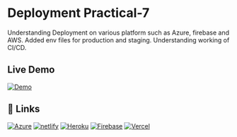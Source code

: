 # Deployment Practical-7

Understanding Deployment on various platform such as Azure, firebase and AWS.
Added env files for production and staging.
Understanding working of CI/CD.

## Live Demo

[![Demo](https://img.shields.io/badge/Practical-7-blue?style=for-the-badge&logo=U+1F517&logoColor=white)](https://practical-7.netlify.app/Deploy)

## 🔗 Links

[![Azure](https://img.shields.io/badge/azure-blue?style=for-the-badge&logo=microsoft&logoColor=white)](https://deploy-az.azurewebsites.net/)
[![netlify](https://img.shields.io/badge/netlify-darkgreen?style=for-the-badge&logo=netlify&logoColor=white)](https://pract-7.netlify.app/)
[![Heroku](https://img.shields.io/badge/Heroku-purple?style=for-the-badge&logo=Heroku&logoColor=white)](https://my-first-deploy-39ac2.web.app/)
[![Firebase](https://img.shields.io/badge/Firebase-yellow?style=for-the-badge&logo=Firebase&logoColor=white)](https://my-first-deploy-39ac2.web.app/)
[![Vercel](https://img.shields.io/badge/Vercel-black?style=for-the-badge&logo=Vercel&logoColor=white)](https://redux-pract-hinalgandhi.vercel.app/)
